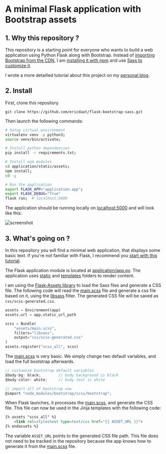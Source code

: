 # A minimal Flask application with Bootstrap assets

## 1. Why this repository ?

This repository is a starting point for everyone who wants to build
a web application using Python Flask along with Bootstrap.
Instead of [importing Bootstrap from the CDN](https://getbootstrap.com/docs/5.1/getting-started/introduction/#quick-start), I am [installing it with npm](https://getbootstrap.com/docs/5.1/getting-started/download/#npm) and use [Sass to customize it](https://getbootstrap.com/docs/5.1/customize/sass/).

I wrote a more detailled tutorial about this project on my [personal blog](https://edaoud.com/blog/2022/02/07/flask-bootstrap-assets/).

## 2. Install

First, clone this repository.
``` text
git clone https://github.com/ericdaat/flask-bootstrap-sass.git
```

Then launch the following commands:

``` bash
# Setup virtual environment
virtualenv venv -p python3;
source venv/bin/activate;

# Install python dependencies
pip install -r requirements.txt;

# Install npm modules
cd application/static/assets;
npm install;
cd -;

# Run the application
export FLASK_APP="application.app";
export FLASK_DEBUG="True"
flask run;  # localhost:5000
```

The application should be running locally on
[localhost:5000](http://localhost:5000) and will look like this:

![screenshot](./screenshot.png)

## 3. What's going on ?

In this repository you will find a minimal web application, that displays
some basic text. If you're not familiar with Flask,
I recommend you [start with this tutorial](https://flask.palletsprojects.com/en/2.0.x/tutorial/).

The Flask application module is located at
[application/app.py](./application/application.py). The application uses [static](./application/static/) and [templates](./application/templates/) folders to
render content.

I am using the [Flask-Assets library](https://flask-assets.readthedocs.io/en/latest/) to load the Sass files and generate a CSS file. The following code will read the [main.scss](./applicaton/static/assets/main.scss) file and generate a css file based on it, using the [libsass](https://webassets.readthedocs.io/en/latest/builtin_filters.html#libsass) filter. The generated
CSS file will be saved as `css/scss-generated.css`.

``` python
assets = Environment(app)
assets.url = app.static_url_path

scss = Bundle(
    "assets/main.scss",
    filters="libsass",
    output="css/scss-generated.css"
)
assets.register("scss_all", scss)
```

The [main.scss](./applicaton/static/assets/main.scss) is very basic. We
simply change two default variables, and load the full bootstrap afterwards.

``` javascript
// customize bootstrap default variables
$body-bg: black;		// body background is black
$body-color: white;		// body text is white

// import all of bootstrap now
@import "node_modules/bootstrap/scss/bootstrap";
```

When Flask launches, it processes the [main.scss](./applicaton/static/assets/main.scss), and generate the CSS file. This file can now be used in the Jinja
templates with the following code:

``` html
{% assets "scss_all" %}
    <link rel=stylesheet type=text/css href="{{ ASSET_URL }}">
{% endassets %}
```

The variable `ASSET_URL` points to the generated CSS file path. This file
does not need to be tracked in the repository because the app knows how to
generate it from the [main.scss](./applicaton/static/assets/main.scss) file.

